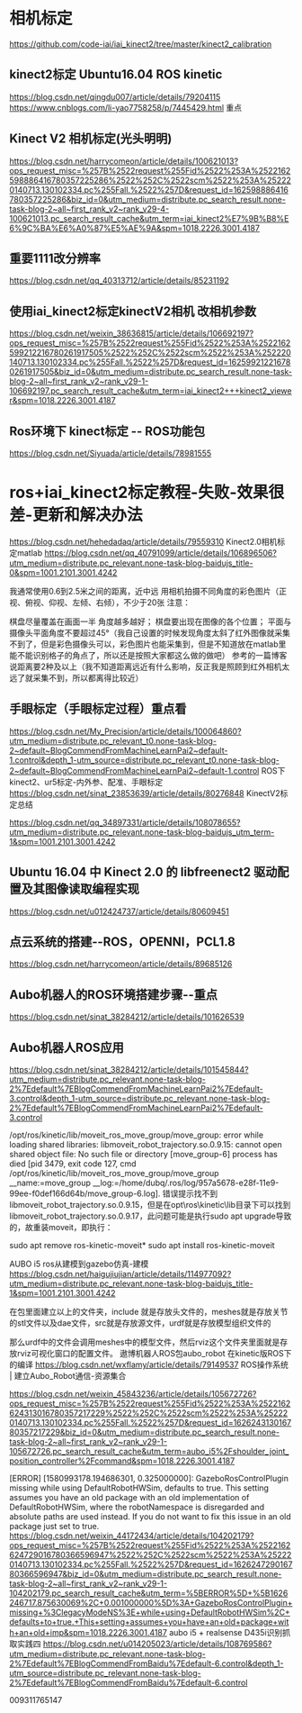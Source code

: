# 相机标定

https://github.com/code-iai/iai_kinect2/tree/master/kinect2_calibration

## kinect2标定 Ubuntu16.04 ROS kinetic
https://blog.csdn.net/qingdu007/article/details/79204115
https://www.cnblogs.com/li-yao7758258/p/7445429.html    重点

## Kinect V2 相机标定(光头明明)
https://blog.csdn.net/harrycomeon/article/details/100621013?ops_request_misc=%257B%2522request%255Fid%2522%253A%2522162598886416780357225286%2522%252C%2522scm%2522%253A%252220140713.130102334.pc%255Fall.%2522%257D&request_id=162598886416780357225286&biz_id=0&utm_medium=distribute.pc_search_result.none-task-blog-2~all~first_rank_v2~rank_v29-4-100621013.pc_search_result_cache&utm_term=iai_kinect2%E7%9B%B8%E6%9C%BA%E6%A0%87%E5%AE%9A&spm=1018.2226.3001.4187

## 重要1111改分辨率
https://blog.csdn.net/qq_40313712/article/details/85231192

## 使用iai_kinect2标定kinectV2相机  改相机参数

https://blog.csdn.net/weixin_38636815/article/details/106692197?ops_request_misc=%257B%2522request%255Fid%2522%253A%2522162599212216780261917505%2522%252C%2522scm%2522%253A%252220140713.130102334.pc%255Fall.%2522%257D&request_id=162599212216780261917505&biz_id=0&utm_medium=distribute.pc_search_result.none-task-blog-2~all~first_rank_v2~rank_v29-1-106692197.pc_search_result_cache&utm_term=iai_kinect2+++kinect2_viewer&spm=1018.2226.3001.4187

## Ros环境下 kinect标定 -- ROS功能包
https://blog.csdn.net/Siyuada/article/details/78981555







# ros+iai_kinect2标定教程-失败-效果很差-更新和解决办法
https://blog.csdn.net/hehedadaq/article/details/79559310
Kinect2.0相机标定matlab
https://blog.csdn.net/qq_40791099/article/details/106896506?utm_medium=distribute.pc_relevant.none-task-blog-baidujs_title-0&spm=1001.2101.3001.4242

我通常使用0.6到2.5米之间的距离，近中远
用相机拍摄不同角度的彩色图片（正视、俯视、仰视、左倾、右倾），不少于20张
注意：

棋盘尽量覆盖在画面一半
角度越多越好；
棋盘要出现在图像的各个位置；
平面与摄像头平面角度不要超过45°（我自己设置的时候发现角度太斜了红外图像就采集不到了，但是彩色摄像头可以，彩色图片也能采集到，但是不知道放在matlab里能不能识别格子的角点了，所以还是按照大家都这么做的做吧）
参考的一篇博客说距离要2种及以上（我不知道距离远近有什么影响，反正我是照顾到红外相机太远了就采集不到，所以都离得比较近）

## 手眼标定（手眼标定过程）重点看
https://blog.csdn.net/My_Precision/article/details/100064860?utm_medium=distribute.pc_relevant_t0.none-task-blog-2~default~BlogCommendFromMachineLearnPai2~default-1.control&depth_1-utm_source=distribute.pc_relevant_t0.none-task-blog-2~default~BlogCommendFromMachineLearnPai2~default-1.control
ROS下kinect2、ur5标定-内外参、配准、手眼标定
https://blog.csdn.net/sinat_23853639/article/details/80276848
KinectV2标定总结

https://blog.csdn.net/qq_34897331/article/details/108078655?utm_medium=distribute.pc_relevant.none-task-blog-baidujs_utm_term-1&spm=1001.2101.3001.4242



## Ubuntu 16.04 中 Kinect 2.0 的 libfreenect2 驱动配置及其图像读取编程实现
https://blog.csdn.net/u012424737/article/details/80609451
## 点云系统的搭建--ROS，OPENNI，PCL1.8
https://blog.csdn.net/harrycomeon/article/details/89685126



## Aubo机器人的ROS环境搭建步骤--重点
https://blog.csdn.net/sinat_38284212/article/details/101626539

## Aubo机器人ROS应用
https://blog.csdn.net/sinat_38284212/article/details/101545844?utm_medium=distribute.pc_relevant.none-task-blog-2%7Edefault%7EBlogCommendFromMachineLearnPai2%7Edefault-3.control&depth_1-utm_source=distribute.pc_relevant.none-task-blog-2%7Edefault%7EBlogCommendFromMachineLearnPai2%7Edefault-3.control

/opt/ros/kinetic/lib/moveit_ros_move_group/move_group: error while loading shared libraries: libmoveit_robot_trajectory.so.0.9.15: cannot open shared object file: No such file or directory [move_group-6] process has died [pid 3479, exit code 127, cmd /opt/ros/kinetic/lib/moveit_ros_move_group/move_group __name:=move_group __log:=/home/dubq/.ros/log/957a5678-e28f-11e9-99ee-f0def166d64b/move_group-6.log].
错误提示找不到libmoveit_robot_trajectory.so.0.9.15，但是在opt\ros\kinetic\lib目录下可以找到libmoveit_robot_trajectory.so.0.9.17，此问题可能是执行sudo apt upgrade导致的，故重装moveit，即执行：

sudo apt remove ros-kinetic-moveit*
sudo apt install ros-kinetic-moveit


AUBO i5 ros从建模到gazebo仿真-建模
https://blog.csdn.net/haigujiujian/article/details/114977092?utm_medium=distribute.pc_relevant.none-task-blog-baidujs_title-1&spm=1001.2101.3001.4242


在包里面建立以上的文件夹，include 就是存放头文件的，meshes就是存放关节的stl文件以及dae文件，src就是存放源文件，urdf就是存放模型组织文件的

那么urdf中的文件会调用meshes中的模型文件，然后rviz这个文件夹里面就是存放rviz可视化窗口的配置文件。
遨博机器人ROS包aubo_robot 在kinetic版ROS下的编译
https://blog.csdn.net/wxflamy/article/details/79149537
ROS操作系统 | 建立Aubo_Robot通信-资源集合

https://blog.csdn.net/weixin_45843236/article/details/105672726?ops_request_misc=%257B%2522request%255Fid%2522%253A%2522162624313016780357217229%2522%252C%2522scm%2522%253A%252220140713.130102334.pc%255Fall.%2522%257D&request_id=162624313016780357217229&biz_id=0&utm_medium=distribute.pc_search_result.none-task-blog-2~all~first_rank_v2~rank_v29-1-105672726.pc_search_result_cache&utm_term=aubo_i5%2Fshoulder_joint_position_controller%2Fcommand&spm=1018.2226.3001.4187

[ERROR] [1580993178.194686301, 0.325000000]: GazeboRosControlPlugin missing while using DefaultRobotHWSim, defaults to true.
This setting assumes you have an old package with an old implementation of DefaultRobotHWSim, where the robotNamespace is disregarded and absolute paths are used instead.
If you do not want to fix this issue in an old package just set to true.
https://blog.csdn.net/weixin_44172434/article/details/104202179?ops_request_misc=%257B%2522request%255Fid%2522%253A%2522162624729016780366596947%2522%252C%2522scm%2522%253A%252220140713.130102334.pc%255Fall.%2522%257D&request_id=162624729016780366596947&biz_id=0&utm_medium=distribute.pc_search_result.none-task-blog-2~all~first_rank_v2~rank_v29-1-104202179.pc_search_result_cache&utm_term=%5BERROR%5D+%5B1626246717.875630069%2C+0.001000000%5D%3A+GazeboRosControlPlugin+missing+%3ClegacyModeNS%3E+while+using+DefaultRobotHWSim%2C+defaults+to+true.+This+setting+assumes+you+have+an+old+package+with+an+old+imp&spm=1018.2226.3001.4187
aubo i5 + realsense D435i识别抓取实践四
https://blog.csdn.net/u014205023/article/details/108769586?utm_medium=distribute.pc_relevant.none-task-blog-2%7Edefault%7EBlogCommendFromBaidu%7Edefault-6.control&depth_1-utm_source=distribute.pc_relevant.none-task-blog-2%7Edefault%7EBlogCommendFromBaidu%7Edefault-6.control

009311765147

